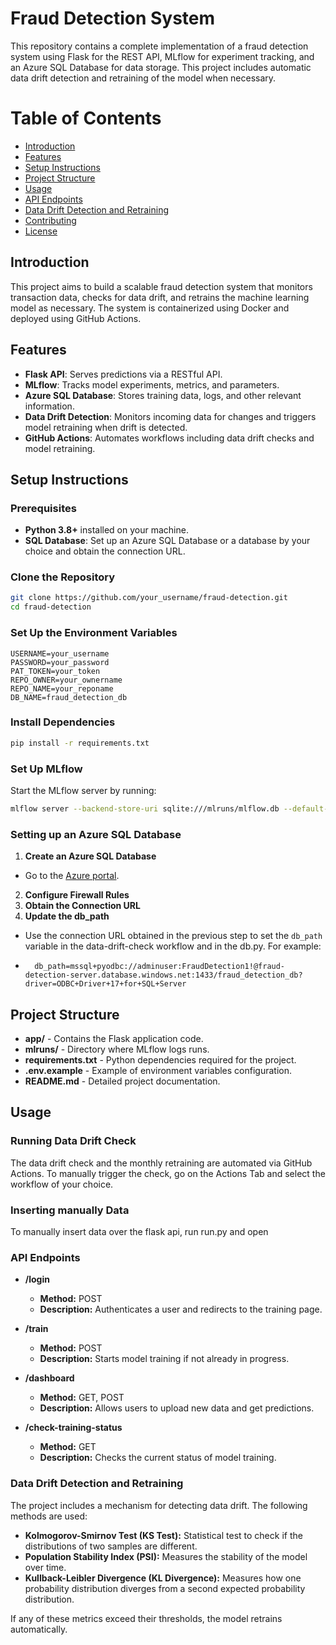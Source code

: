 # Fraud Detection System

This repository contains a complete implementation of a fraud detection system using Flask for the REST API, MLflow for experiment tracking, and an Azure SQL Database for data storage. This project includes automatic data drift detection and retraining of the model when necessary.

# Table of Contents

- [Introduction](#introduction)
- [Features](#features)
- [Setup Instructions](#setup-instructions)
- [Project Structure](#project-structure)
- [Usage](#usage)
- [API Endpoints](#api-endpoints)
- [Data Drift Detection and Retraining](#data-drift-detection-and-retraining)
- [Contributing](#contributing)
- [License](#license)

## Introduction

This project aims to build a scalable fraud detection system that monitors transaction data, checks for data drift, and retrains the machine learning model as necessary. The system is containerized using Docker and deployed using GitHub Actions.

## Features

- **Flask API**: Serves predictions via a RESTful API.
- **MLflow**: Tracks model experiments, metrics, and parameters.
- **Azure SQL Database**: Stores training data, logs, and other relevant information.
- **Data Drift Detection**: Monitors incoming data for changes and triggers model retraining when drift is detected.
- **GitHub Actions**: Automates workflows including data drift checks and model retraining.

## Setup Instructions

### Prerequisites

- **Python 3.8+** installed on your machine.
- **SQL Database**: Set up an Azure SQL Database or a database by your choice and obtain the connection URL.

### Clone the Repository

```bash
git clone https://github.com/your_username/fraud-detection.git
cd fraud-detection
```

### Set Up the Environment Variables

```env
USERNAME=your_username
PASSWORD=your_password
PAT_TOKEN=your_token
REPO_OWNER=your_ownername
REPO_NAME=your_reponame
DB_NAME=fraud_detection_db
```

### Install Dependencies

```bash
pip install -r requirements.txt
```

### Set Up MLflow

Start the MLflow server by running:

```bash
mlflow server --backend-store-uri sqlite:///mlruns/mlflow.db --default-artifact-root=mlruns/artifacts --host localhost --port 5004
```

### Setting up an Azure SQL Database
1. **Create an Azure SQL Database**
- Go to the [Azure portal](https://portal.azure.com/).
2. **Configure Firewall Rules**
3. **Obtain the Connection URL**
4. **Update the db_path**
 - Use the connection URL obtained in the previous step to set the `db_path` variable in the data-drift-check workflow and in the db.py. For example:

 - ```env
     db_path=mssql+pyodbc://adminuser:FraudDetection1!@fraud-detection-server.database.windows.net:1433/fraud_detection_db?driver=ODBC+Driver+17+for+SQL+Server
     ```

## Project Structure

- **app/** - Contains the Flask application code.
- **mlruns/** - Directory where MLflow logs runs.
- **requirements.txt** - Python dependencies required for the project.
- **.env.example** - Example of environment variables configuration.
- **README.md** - Detailed project documentation.

## Usage 
### Running Data Drift Check
The data drift check and the monthly retraining are automated via GitHub Actions. To manually trigger the check, go on the Actions Tab and select the workflow of your choice.

### Inserting manually Data
To manually insert data over the flask api, run run.py and open 

### API Endpoints

- **/login**
  - **Method:** POST
  - **Description:** Authenticates a user and redirects to the training page.

- **/train**
  - **Method:** POST
  - **Description:** Starts model training if not already in progress.

- **/dashboard**
  - **Method:** GET, POST
  - **Description:** Allows users to upload new data and get predictions.

- **/check-training-status**
  - **Method:** GET
  - **Description:** Checks the current status of model training.

### Data Drift Detection and Retraining

The project includes a mechanism for detecting data drift. The following methods are used:

- **Kolmogorov-Smirnov Test (KS Test):** Statistical test to check if the distributions of two samples are different.
- **Population Stability Index (PSI):** Measures the stability of the model over time.
- **Kullback-Leibler Divergence (KL Divergence):** Measures how one probability distribution diverges from a second expected probability distribution.

If any of these metrics exceed their thresholds, the model retrains automatically.


